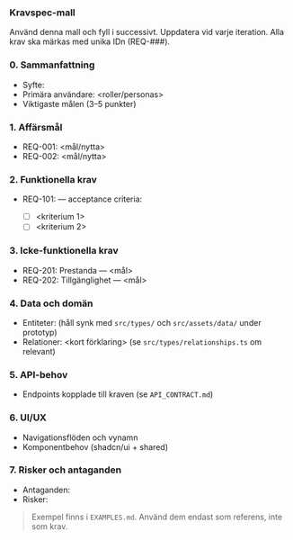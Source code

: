 ### Kravspec-mall

Använd denna mall och fyll i successivt. Uppdatera vid varje iteration. Alla krav ska märkas med unika IDn (REQ-###).

### 0. Sammanfattning

- Syfte: <beskriv syftet med projektet>
- Primära användare: <roller/personas>
- Viktigaste målen (3–5 punkter)

### 1. Affärsmål

- REQ-001: <mål/nytta>
- REQ-002: <mål/nytta>

### 2. Funktionella krav

- REQ-101: <funktion> — acceptance criteria:
  - [ ] <kriterium 1>
  - [ ] <kriterium 2>

### 3. Icke-funktionella krav

- REQ-201: Prestanda — <mål>
- REQ-202: Tillgänglighet — <mål>

### 4. Data och domän

- Entiteter: <lista> (håll synk med `src/types/` och `src/assets/data/` under prototyp)
- Relationer: <kort förklaring> (se `src/types/relationships.ts` om relevant)

### 5. API-behov

- Endpoints kopplade till kraven (se `API_CONTRACT.md`)

### 6. UI/UX

- Navigationsflöden och vynamn
- Komponentbehov (shadcn/ui + shared)

### 7. Risker och antaganden

- Antaganden: <lista>
- Risker: <lista>

> Exempel finns i `EXAMPLES.md`. Använd dem endast som referens, inte som krav.
